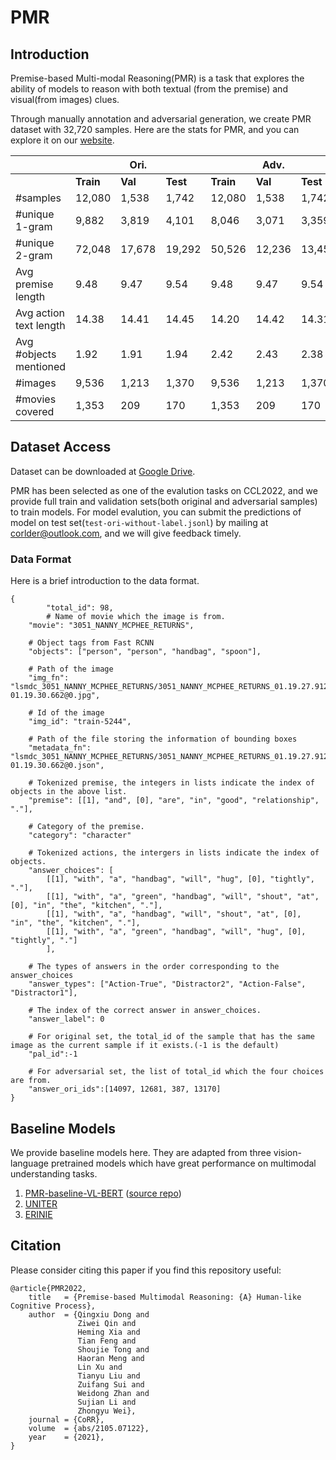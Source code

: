 # PMR
## Introduction
Premise-based Multi-modal Reasoning(PMR) is a task that explores the ability of models to reason with both textual (from the premise) and visual(from images) clues.

Through manually annotation and adversarial generation, we create PMR dataset with 32,720 samples. Here are the stats for PMR, and you can explore it on our [website](https://2030nlp.github.io/PMR).

<table class="tg">
<thead>
  <tr>
    <th class="tg-0pky"></th>
    <th class="tg-0pky" colspan="3"><span style="font-weight:bold">Ori.</span></th>
    <th class="tg-0pky" colspan="3"><span style="font-weight:bold">Adv.</span></th>
    <th class="tg-0pky">Total~</th>
  </tr>
</thead>
<tbody>
  <tr>
    <td class="tg-0pky"></td>
    <td class="tg-0pky"><span style="font-weight:bold">Train</span></td>
    <td class="tg-0pky"><span style="font-weight:bold">Val</span></td>
    <td class="tg-0pky"><span style="font-weight:bold">Test</span></td>
    <td class="tg-0pky"><span style="font-weight:bold">Train</span></td>
    <td class="tg-0pky"><span style="font-weight:bold">Val</span></td>
    <td class="tg-0pky"><span style="font-weight:bold">Test</span></td>
    <td class="tg-0pky"></td>
  </tr>
  <tr>
    <td class="tg-0pky">#samples</td>
    <td class="tg-0pky">12,080</td>
    <td class="tg-0pky">1,538</td>
    <td class="tg-0pky">1,742</td>
    <td class="tg-0pky">12,080</td>
    <td class="tg-0pky">1,538</td>
    <td class="tg-0pky">1,742</td>
    <td class="tg-0pky">30,720</td>
  </tr>
  <tr>
    <td class="tg-0pky">#unique 1-gram</td>
    <td class="tg-0pky">9,882</td>
    <td class="tg-0pky">3,819</td>
    <td class="tg-0pky">4,101</td>
    <td class="tg-0pky">8,046</td>
    <td class="tg-0pky">3,071</td>
    <td class="tg-0pky">3,359</td>
    <td class="tg-0pky">11,041</td>
  </tr>
  <tr>
    <td class="tg-0pky">#unique 2-gram</td>
    <td class="tg-0pky">72,048</td>
    <td class="tg-0pky">17,678</td>
    <td class="tg-0pky">19,292</td>
    <td class="tg-0pky">50,526</td>
    <td class="tg-0pky">12,236</td>
    <td class="tg-0pky">13,453</td>
    <td class="tg-0pky">84,365</td>
  </tr>
  <tr>
    <td class="tg-0pky">Avg premise length</td>
    <td class="tg-0pky">9.48</td>
    <td class="tg-0pky">9.47</td>
    <td class="tg-0pky">9.54</td>
    <td class="tg-0pky">9.48</td>
    <td class="tg-0pky">9.47</td>
    <td class="tg-0pky">9.54</td>
    <td class="tg-0pky">9.49</td>
  </tr>
  <tr>
    <td class="tg-0pky">Avg action text length</td>
    <td class="tg-0pky">14.38</td>
    <td class="tg-0pky">14.41</td>
    <td class="tg-0pky">14.45</td>
    <td class="tg-0pky">14.20</td>
    <td class="tg-0pky">14.42</td>
    <td class="tg-0pky">14.31</td>
    <td class="tg-0pky">14.31</td>
  </tr>
  <tr>
    <td class="tg-0pky">Avg #objects mentioned</td>
    <td class="tg-0pky">1.92</td>
    <td class="tg-0pky">1.91</td>
    <td class="tg-0pky">1.94</td>
    <td class="tg-0pky">2.42</td>
    <td class="tg-0pky">2.43</td>
    <td class="tg-0pky">2.38</td>
    <td class="tg-0pky">2.17</td>
  </tr>
  <tr>
    <td class="tg-0pky">#images</td>
    <td class="tg-0pky">9,536</td>
    <td class="tg-0pky">1,213</td>
    <td class="tg-0pky">1,370</td>
    <td class="tg-0pky">9,536</td>
    <td class="tg-0pky">1,213</td>
    <td class="tg-0pky">1,370</td>
    <td class="tg-0pky">12,119</td>
  </tr>
  <tr>
    <td class="tg-0pky">#movies covered</td>
    <td class="tg-0pky">1,353</td>
    <td class="tg-0pky">209</td>
    <td class="tg-0pky">170</td>
    <td class="tg-0pky">1,353</td>
    <td class="tg-0pky">209</td>
    <td class="tg-0pky">170</td>
    <td class="tg-0pky">1,732</td>
  </tr>
</tbody>
</table>

## Dataset Access
Dataset can be downloaded at [Google Drive](https://drive.google.com/drive/folders/15IZny7KKz4RRwd9c9D1ob3Bi3orsqQMe?usp=sharing).

PMR has been selected as one of the evalution tasks on CCL2022, and we provide full train and validation sets(both original and adversarial samples) to train models. For model evalution, you can submit the predictions of model on test set(`test-ori-without-label.jsonl`) by mailing at corlder@outlook.com, and we will give feedback timely.

### Data Format
Here is a brief introduction to the data format.
```
{
        "total_id": 98,
        # Name of movie which the image is from.
	"movie": "3051_NANNY_MCPHEE_RETURNS",
  
	# Object tags from Fast RCNN
	"objects": ["person", "person", "handbag", "spoon"],
  
	# Path of the image
	"img_fn": "lsmdc_3051_NANNY_MCPHEE_RETURNS/3051_NANNY_MCPHEE_RETURNS_01.19.27.912-01.19.30.662@0.jpg",
	
	# Id of the image
	"img_id": "train-5244",
  
	# Path of the file storing the information of bounding boxes
	"metadata_fn": "lsmdc_3051_NANNY_MCPHEE_RETURNS/3051_NANNY_MCPHEE_RETURNS_01.19.27.912-01.19.30.662@0.json",
  
	# Tokenized premise, the integers in lists indicate the index of objects in the above list.
	"premise": [[1], "and", [0], "are", "in", "good", "relationship", "."],
  
	# Category of the premise.
	"category": "character"
  
	# Tokenized actions, the intergers in lists indicate the index of objects.
	"answer_choices": [
		[[1], "with", "a", "handbag", "will", "hug", [0], "tightly", "."],
		[[1], "with", "a", "green", "handbag", "will", "shout", "at", [0], "in", "the", "kitchen", "."],
		[[1], "with", "a", "handbag", "will", "shout", "at", [0], "in", "the", "kitchen", "."],
		[[1], "with", "a", "green", "handbag", "will", "hug", [0], "tightly", "."]
		],
    
	# The types of answers in the order corresponding to the answer_choices
	"answer_types": ["Action-True", "Distractor2", "Action-False", "Distractor1"],
  
	# The index of the correct answer in answer_choices.
	"answer_label": 0
	
	# For original set, the total_id of the sample that has the same image as the current sample if it exists.(-1 is the default)
	"pal_id":-1
	
	# For adversarial set, the list of total_id which the four choices are from.
	"answer_ori_ids":[14097, 12681, 387, 13170]
}
```
## Baseline Models
We provide baseline models here. They are adapted from three vision-language pretrained models which have great performance on multimodal understanding tasks.
1. [PMR-baseline-VL-BERT](https://github.com/ELFEamp/PMR-baseline-VL-BERT) ([source repo](https://github.com/jackroos/VL-BERT/))
2. [UNITER](https://github.com/ChenRocks/UNITER)
3. [ERINIE](https://github.com/paddlepaddle/ernie/tree/repro/ernie-vil)
## Citation
Please consider citing this paper if you find this repository useful:
```
@article{PMR2022,
	title	= {Premise-based Multimodal Reasoning: {A} Human-like Cognitive Process},
	author  = {Qingxiu Dong and
               Ziwei Qin and
               Heming Xia and
               Tian Feng and
               Shoujie Tong and
               Haoran Meng and
               Lin Xu and
               Tianyu Liu and
               Zuifang Sui and
               Weidong Zhan and
               Sujian Li and
               Zhongyu Wei},
	journal = {CoRR},
	volume  = {abs/2105.07122},
	year    = {2021},
}
```